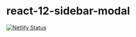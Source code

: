 # react-12-sidebar-modal

[![Netlify Status](https://api.netlify.com/api/v1/badges/d030a0a2-10a5-46ca-add8-b683e58ab300/deploy-status)](https://app.netlify.com/sites/flamboyant-swartz-16d590/deploys)
